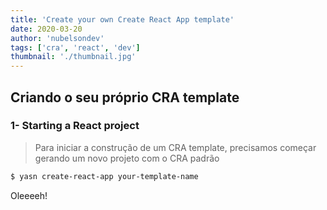 ```yaml
---
title: 'Create your own Create React App template'
date: 2020-03-20
author: 'nubelsondev'
tags: ['cra', 'react', 'dev']
thumbnail: './thumbnail.jpg'
---
```


## Criando o seu próprio CRA template

### 1- Starting a React project

> Para iniciar a construção de um CRA template, precisamos começar gerando um novo projeto com o CRA padrão

```bash
$ yasn create-react-app your-template-name
```

Oleeeeh!
